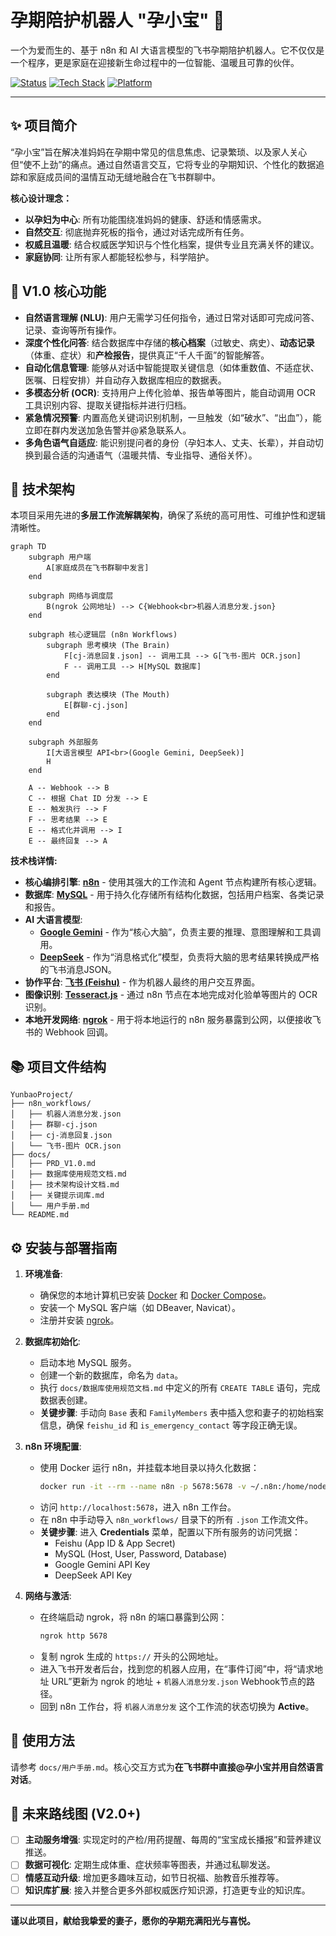 # 孕期陪护机器人 "孕小宝" 💖

一个为爱而生的、基于 n8n 和 AI 大语言模型的飞书孕期陪护机器人。它不仅仅是一个程序，更是家庭在迎接新生命过程中的一位智能、温暖且可靠的伙伴。

[![Status](https://img.shields.io/badge/status-V1.0_上线-brightgreen.svg)](https://shields.io/)
[![Tech Stack](https://img.shields.io/badge/Tech-n8n_|_MySQL_|_AI-blue.svg)](https://shields.io/)
[![Platform](https://img.shields.io/badge/Platform-飞书_(Feishu)-informational.svg)](https://shields.io/)

---

## ✨ 项目简介

“孕小宝”旨在解决准妈妈在孕期中常见的信息焦虑、记录繁琐、以及家人关心但“使不上劲”的痛点。通过自然语言交互，它将专业的孕期知识、个性化的数据追踪和家庭成员间的温情互动无缝地融合在飞书群聊中。

**核心设计理念：**
*   **以孕妇为中心**: 所有功能围绕准妈妈的健康、舒适和情感需求。
*   **自然交互**: 彻底抛弃死板的指令，通过对话完成所有任务。
*   **权威且温暖**: 结合权威医学知识与个性化档案，提供专业且充满关怀的建议。
*   **家庭协同**: 让所有家人都能轻松参与，科学陪护。

## 🚀 V1.0 核心功能

*   **自然语言理解 (NLU)**: 用户无需学习任何指令，通过日常对话即可完成问答、记录、查询等所有操作。
*   **深度个性化问答**: 结合数据库中存储的**核心档案**（过敏史、病史）、**动态记录**（体重、症状）和**产检报告**，提供真正“千人千面”的智能解答。
*   **自动化信息管理**: 能够从对话中智能提取关键信息（如体重数值、不适症状、医嘱、日程安排）并自动存入数据库相应的数据表。
*   **多模态分析 (OCR)**: 支持用户上传化验单、报告单等图片，能自动调用 OCR 工具识别内容、提取关键指标并进行归档。
*   **紧急情况预警**: 内置高危关键词识别机制，一旦触发（如“破水”、“出血”），能立即在群内发送加急告警并@紧急联系人。
*   **多角色语气自适应**: 能识别提问者的身份（孕妇本人、丈夫、长辈），并自动切换到最合适的沟通语气（温暖共情、专业指导、通俗关怀）。

## 🔧 技术架构

本项目采用先进的**多层工作流解耦架构**，确保了系统的高可用性、可维护性和逻辑清晰性。

```mermaid
graph TD
    subgraph 用户端
        A[家庭成员在飞书群聊中发言]
    end

    subgraph 网络与调度层
        B(ngrok 公网地址) --> C{Webhook<br>机器人消息分发.json}
    end
    
    subgraph 核心逻辑层 (n8n Workflows)
        subgraph 思考模块 (The Brain)
            F[cj-消息回复.json] -- 调用工具 --> G[飞书-图片 OCR.json]
            F -- 调用工具 --> H[MySQL 数据库]
        end

        subgraph 表达模块 (The Mouth)
            E[群聊-cj.json]
        end
    end

    subgraph 外部服务
        I[大语言模型 API<br>(Google Gemini, DeepSeek)]
        H
    end

    A -- Webhook --> B
    C -- 根据 Chat ID 分发 --> E
    E -- 触发执行 --> F
    F -- 思考结果 --> E
    E -- 格式化并调用 --> I
    E -- 最终回复 --> A
```

**技术栈详情:**
*   **核心编排引擎**: [**n8n**](https://n8n.io/) - 使用其强大的工作流和 Agent 节点构建所有核心逻辑。
*   **数据库**: [**MySQL**](https://www.mysql.com/) - 用于持久化存储所有结构化数据，包括用户档案、各类记录和报告。
*   **AI 大语言模型**:
    *   [**Google Gemini**](https://ai.google/gemini/) - 作为“核心大脑”，负责主要的推理、意图理解和工具调用。
    *   [**DeepSeek**](https://www.deepseek.com/) - 作为“消息格式化”模型，负责将大脑的思考结果转换成严格的飞书消息JSON。
*   **协作平台**: [**飞书 (Feishu)**](https://www.feishu.cn/) - 作为机器人最终的用户交互界面。
*   **图像识别**: [**Tesseract.js**](https://tesseract.projectnaptha.com/) - 通过 n8n 节点在本地完成对化验单等图片的 OCR 识别。
*   **本地开发网络**: [**ngrok**](https://ngrok.com/) - 用于将本地运行的 n8n 服务暴露到公网，以便接收飞书的 Webhook 回调。

## 📚 项目文件结构

```
YunbaoProject/
├── n8n_workflows/
│   ├── 机器人消息分发.json
│   ├── 群聊-cj.json
│   ├── cj-消息回复.json
│   └── 飞书-图片 OCR.json
├── docs/
│   ├── PRD_V1.0.md
│   ├── 数据库使用规范文档.md
│   ├── 技术架构设计文档.md
│   ├── 关键提示词库.md
│   └── 用户手册.md
└── README.md
```

## ⚙️ 安装与部署指南

1.  **环境准备**:
    *   确保您的本地计算机已安装 [Docker](https://www.docker.com/) 和 [Docker Compose](https://docs.docker.com/compose/)。
    *   安装一个 MySQL 客户端（如 DBeaver, Navicat）。
    *   注册并安装 [ngrok](https://ngrok.com/download)。

2.  **数据库初始化**:
    *   启动本地 MySQL 服务。
    *   创建一个新的数据库，命名为 `data`。
    *   执行 `docs/数据库使用规范文档.md` 中定义的所有 `CREATE TABLE` 语句，完成数据表创建。
    *   **关键步骤**: 手动向 `Base` 表和 `FamilyMembers` 表中插入您和妻子的初始档案信息，确保 `feishu_id` 和 `is_emergency_contact` 等字段正确无误。

3.  **n8n 环境配置**:
    *   使用 Docker 运行 n8n，并挂载本地目录以持久化数据：
        ```bash
        docker run -it --rm --name n8n -p 5678:5678 -v ~/.n8n:/home/node/.n8n n8nio/n8n
        ```
    *   访问 `http://localhost:5678`，进入 n8n 工作台。
    *   在 n8n 中手动导入 `n8n_workflows/` 目录下的所有 `.json` 工作流文件。
    *   **关键步骤**: 进入 **Credentials** 菜单，配置以下所有服务的访问凭据：
        *   Feishu (App ID & App Secret)
        *   MySQL (Host, User, Password, Database)
        *   Google Gemini API Key
        *   DeepSeek API Key

4.  **网络与激活**:
    *   在终端启动 ngrok，将 n8n 的端口暴露到公网：
        ```bash
        ngrok http 5678
        ```
    *   复制 ngrok 生成的 `https://` 开头的公网地址。
    *   进入飞书开发者后台，找到您的机器人应用，在“事件订阅”中，将“请求地址 URL”更新为 ngrok 的地址 + `机器人消息分发.json` Webhook节点的路径。
    *   回到 n8n 工作台，将 `机器人消息分发` 这个工作流的状态切换为 **Active**。

## 📖 使用方法

请参考 `docs/用户手册.md`。核心交互方式为**在飞书群中直接@孕小宝并用自然语言对话**。

## 🌱 未来路线图 (V2.0+)

*   [ ] **主动服务增强**: 实现定时的产检/用药提醒、每周的“宝宝成长播报”和营养建议推送。
*   [ ] **数据可视化**: 定期生成体重、症状频率等图表，并通过私聊发送。
*   [ ] **情感互动升级**: 增加更多趣味互动，如节日祝福、胎教音乐推荐等。
*   [ ] **知识库扩展**: 接入并整合更多外部权威医疗知识源，打造更专业的知识库。

---

**谨以此项目，献给我挚爱的妻子，愿你的孕期充满阳光与喜悦。**